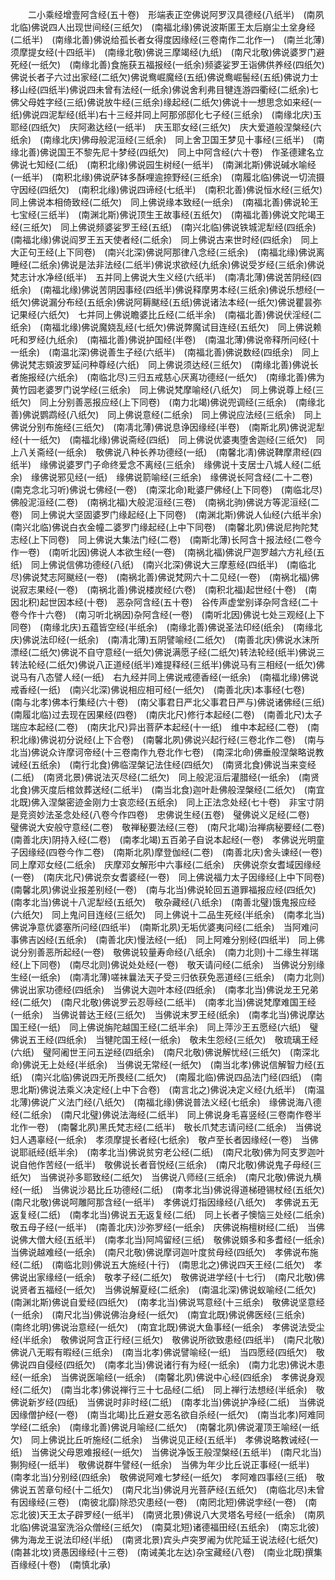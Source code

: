 <!-- { "loadSidebar": true } -->
　　二小乘经增壹阿含经(五十卷)　形端表正空佛说阿罗汉具德经(八纸半)　(南夙北临)佛说四人出现世间经(三纸欠)　(南福北缘)佛说波斯匿王太后崩尘土坌身经(二纸半)　(南缘北善)佛说给孤长者女得度因缘经(三卷南作二北作一)　(南兰北薄)须摩提女经(十四纸半)　(南缘北敬)佛说三摩竭经(九纸)　(南尺北敬)佛说婆罗门避死经(一纸欠)　(南缘北善)食施获五福报经(一纸余)频婆娑罗王诣佛供养经(四纸欠)佛说长者子六过出家经(二纸欠)佛说鸯崛魔经(五纸)佛说鸯崛髻经(五纸)佛说力士移山经(四纸半)佛说四未曾有法经(一纸余)佛说舍利弗目犍连游四衢经(二纸余)七佛父母姓字经(三纸)佛说放牛经(三纸余)缘起经(二纸欠)佛说十一想思念如来经(一纸)佛说四泥犁经(纸半)右十三经并同上阿那邠邸化七子经(三纸余)　(南缘北庆)玉耶经(四纸欠)　庆阿遫达经(一纸半)　庆玉耶女经(三纸欠)　庆大爱道般涅槃经(六纸余)　(南缘北庆)佛母般泥洹经(三纸余)　同上舍卫国王梦见十事经(三纸半)　(南缘北善)佛说国王不黎先尼十梦经(四纸欠)　同上中阿含经(六十卷)　作圣德建名立佛说七知经(二纸)　(南积北缘)佛说园生树经(一纸半)　(南渊北斯)佛说碱水喻经(一纸半)　(南积北缘)佛说萨钵多酥哩逾捺野经(三纸余)　(南履北临)佛说一切流摄守因经(四纸欠)　(南积北缘)佛说四谛经(七纸半)　(南积北善)佛说恒水经(三纸欠)　同上佛说本相倚致经(二纸欠)　同上佛说缘本致经(一纸余)　(南福北善)佛说轮王七宝经(三纸半)　(南渊北斯)佛说顶生王故事经(五纸欠)　(南福北善)佛说文陀竭王经(三纸欠)　同上佛说频婆娑罗王经(五纸)　(南兴北临)佛说铁城泥犁经(四纸余)　(南福北缘)佛说阎罗王五天使者经(二纸余)　同上佛说古来世时经(四纸余)　同上大正句王经(上下同卷)　(南兴北深)佛说阿那律八念经(三纸余)　(南福北缘)佛说离睡经(二纸余)佛说是法非法经(二纸半)佛说求欲经(九纸余)佛说受岁经(三纸余)佛说梵志计水净经(纸半)　五并同上佛说大生义经(六纸半)　(南凊北薄)佛说苦阴经(四纸余)　(南福北缘)佛说苦阴因事经(四纸半)佛说释摩男本经(三纸余)佛说乐想经(一纸欠)佛说漏分布经(五纸余)佛说阿耨颰经(五纸)佛说诸法本经(一纸欠)佛说瞿昙弥记果经(六纸欠)　七并同上佛说瞻婆比丘经(二纸半余)　(南福北善)佛说伏淫经(二纸余)　(南福北缘)佛说魔娆乱经(七纸欠)佛说弊魔试目连经(五纸欠)　同上佛说赖吒和罗经(九纸余)　(南福北善)佛说护国经(半卷)　(南温北薄)佛说帝释所问经(十一纸余)　(南温北深)佛说善生子经(六纸半)　(南福北善)佛说数经(四纸余)　同上佛说梵志頞波罗延问种尊经(六纸)　同上佛说须达经(三纸欠)　(南缘北善)佛说长者施报经(六纸余)　(南临北尽)三归五戒慈心厌离功德经(一纸欠)　(南缘北善)佛为黄竹园老婆罗门说学经(三纸余)　同上佛说梵摩喻经(八纸欠)　同上佛说尊上经(三纸欠)　同上分别善恶报应经(上下同卷)　(南力北竭)佛说兜调经(三纸余)　(南缘北善)佛说鹦鹉经(八纸欠)　同上佛说意经(二纸余)　同上佛说应法经(三纸余)　同上佛说分别布施经(三纸欠)　(南凊北薄)佛说息诤因缘经(半卷)　(南斯北夙)佛说泥犁经(十一纸欠)　(南福北缘)佛说斋经(四纸)　同上佛说优婆夷堕舍迦经(三纸欠)　同上八关斋经(一纸余)　敬佛说八种长养功德经(一纸)　(南馨北凊)佛说鞞摩肃经(四纸半)　缘佛说婆罗门子命终爱念不离经(三纸余)　缘佛说十支居士八城人经(二纸余)　缘佛说邪见经(一纸)　缘佛说箭喻经(三纸余)　缘佛说长阿含经(二十二卷)　(南克念北习听)佛说七佛经(一卷)　(南深北命)毗婆尸佛经(上下同卷)　(南临北尽)佛般泥洹经(二卷)　(南祸北福)大般泥洹经(三卷)　(南祸北驹)佛说方等泥洹经(二卷)　同上佛说大坚固婆罗门缘起经(上下同卷)　(南渊北斯)佛说人仙经(六纸半余)　(南兴北临)佛说白衣金幢二婆罗门缘起经(上中下同卷)　(南馨北夙)佛说尼拘陀梵志经(上下同卷)　同上佛说大集法门经(二卷)　(南斯北薄)长阿含十报法经(二卷今作一卷)　(南听北因)佛说人本欲生经(一卷)　(南祸北福)佛说尸迦罗越六方礼经(五纸)　同上佛说信佛功德经(八纸)　(南兴北深)佛说大三摩惹经(四纸半)　(南临北尽)佛说梵志阿颰经(一卷)　(南祸北善)佛说梵网六十二见经(一卷)　(南祸北福)佛说寂志果经(一卷)　(南祸北善)佛说楼炭经(六卷)　(南积北福)起世经(十卷)　(南因北积)起世因本经(十卷)　恶杂阿含经(五十卷)　谷传声虚堂别译杂阿含经(二十卷今作十六卷)　(南习听北祸因)杂阿含经(一卷)　(南听北因)佛说七处三观经(上下同卷)　(南缘北庆)五蕴皆空经(半纸余)　(南缘北善)佛说圣法印经(纸余)　(南缘北庆)佛说法印经(一纸余)　(南凊北薄)五阴譬喻经(二纸欠)　(南善北庆)佛说水沫所漂经(二纸欠)佛说不自守意经(一纸欠)佛说满愿子经(二纸欠)转法轮经(纸半)佛说三转法轮经(二纸欠)佛说八正道经(纸半)难提释经(三纸半)佛说马有三相经(一纸欠)佛说马有八态譬人经(一纸)　右九经并同上佛说戒德香经(一纸余)　(南福北缘)佛说戒香经(一纸)　(南兴北深)佛说相应相可经(一纸欠)　(南善北庆)本事经(七卷)　(南与北孝)佛本行集经(六十卷)　(南父事君日严北父事君日严与)佛说诸佛经(三纸)　(南履北临)过去现在因果经(四卷)　(南庆北尺)修行本起经(二卷)　(南善北尺)太子瑞应本起经(二卷)　(南庆北尺)异出菩萨本起经(十一纸)　维中本起经(二卷)　(南积北缘)佛说初分说经(上下合卷)　(南馨北夙)佛说兴起行经(三卷北作二卷)　(南与北当)佛说众许摩诃帝经(十三卷南作九卷北作七卷)　(南深北命)佛垂般涅槃略说教诫经(五纸余)　(南行北食)佛临涅槃记法住经(四纸欠)　(南贤北食)佛说当来变经(二纸)　(南贤北景)佛说法灭尽经(二纸欠)　同上般泥洹后灌腊经(一纸余)　(南贤北食)佛灭度后棺敛葬送经(二纸半)　(南当北食)迦叶赴佛般涅槃经(二纸欠)　(南宜北既)佛入涅槃密迹金刚力士哀恋经(五纸余)　同上正法念处经(七十卷)　非宝寸阴是竞资妙法圣念处经(八卷今作四卷)　忠佛说生经(五卷)　璧佛说义足经(二卷)　璧佛说大安般守意经(二卷)　敬禅秘要法经(三卷)　(南尺北竭)治禅病秘要经(二卷)　(南善北庆)阴持入经(二卷)　(南孝北竭)五百弟子自说本起经(一卷)　孝佛说光明童子因缘经(四卷今作二卷)　(南斯北夙)摩登伽经(二卷)　(南善北庆)舍头谏经(一卷)　同上摩邓女经(二纸余)　庆摩邓女解形中六事经(二纸余)　庆佛说奈女耆域因缘经(一卷)　(南庆北尺)佛说奈女耆婆经(一卷)　同上佛说福力太子因缘经(上中下同卷)　(南馨北夙)佛说业报差别经(一卷)　(南与北当)佛说轮回五道罪福报应经(四纸欠)　(南孝北当)佛说十八泥犁经(五纸欠)　敬杂藏经(八纸余)　(南善北璧)饿鬼报应经(六纸欠)　同上鬼问目连经(三纸欠)　同上佛说十二品生死经(半纸余)　(南孝北当)佛说净意优婆塞所问经(四纸半)　(南斯北夙)无垢优婆夷问经(二纸余)　当阿难问事佛吉凶经(五纸余)　(南善北庆)慢法经(一纸)　同上阿难分别经(四纸半)　同上佛说分别善恶所起经(一卷)　敬佛说较量寿命经(八纸余)　(南力北则)十二缘生祥瑞经(上下同卷)　(南尽北则)佛说处处经(一卷)　敬天请问经(二纸余)　当佛说分别缘生经(一纸余)　(南凊北薄)嗟袜曩法天子受三归依获免恶道经(三纸余)　(南力北则)佛说出家功德经(四纸余)　当佛说大迦叶本经(四纸余)　(南孝北当)佛说龙王兄弟经(二纸欠)　(南尺北敬)佛说罗云忍辱经(二纸半)　(南孝北当)佛说梵摩难国王经(一纸余)　当佛说普达王经(三纸欠)　当佛说末罗王经(纸余)　(南孝北当)佛说摩达国王经(一纸)　同上佛说旃陀越国王经(二纸半余)　同上萍沙王五愿经(六纸)　璧佛说五王经(四纸余)　当犍陀国王经(一纸余)　敬未生怨经(三纸欠)　敬琉璃王经(六纸)　璧阿阇世王问五逆经(四纸余)　(南尺北敬)佛说解忧经(三纸欠)　(南深北命)佛说无上处经(半纸余)　当佛说无常经(一纸欠)　(南当北孝)佛说信解智力经(五纸)　(南兴北临)佛说四无所畏经(二纸欠)　(南履北临)佛说四品法门经(四纸)　(南思北斯)佛说法乘义决定经(上中下合卷)　(南言北之)佛说决定义经(九纸半)　(南温北薄)佛说广义法门经(八纸欠)　(南福北缘)佛说普法义经(七纸余)　缘佛说海八德经(二纸余)　(南尺北璧)佛说法海经(二纸半)　同上佛说身毛喜竖经(三卷南作卷半北作一卷)　(南馨北夙)黑氏梵志经(二纸半)　敬长爪梵志请问经(二纸余)　当佛说妇人遇辜经(一纸余)　孝须摩提长者经(七纸余)　敬卢至长者因缘经(一卷)　当佛说耶祇经(纸半余)　(南孝北当)佛说贫穷老公经(二纸)　(南尺北敬)佛为阿支罗迦叶说自他作苦经(一纸半)　敬佛说长者音悦经(三纸余)　(南尺北敬)佛说鬼子母经(三纸欠)　当佛说孙多耶致经(二纸欠)　当佛说八师经(三纸余)　(南尺北敬)佛说九横经(一纸)　当佛说沙曷比丘功德经(二纸)　(南孝北当)佛说得道梯磴锡杖经(五纸欠)　(南尺北敬)佛说呵雕阿那含经(一纸半)　孝佛说灯指因缘经(八纸欠)　孝佛说五无返复经(二纸)　(南孝北当)佛说五无返复经(二纸)　同上长者子懊恼三处经(二纸余)　敬五母子经(一纸半)　(南善北庆)沙弥罗经(一纸余)　庆佛说栴檀树经(二纸)　当佛说佛大僧大经(五纸半)　(南孝北当)阿鸠留经(三纸)　敬佛说頞多和多耆经(一纸余)　当佛说越难经(一纸余)　(南尺北敬)佛说摩诃迦叶度贫母经(四纸欠)　孝佛说布施经(二纸)　(南临北则)佛说五大施经(十行)　(南思北之)佛说四天王经(二纸欠)　孝佛说出家缘经(一纸余)　敬孝子经(二纸欠)　敬佛说进学经(十七行)　(南尺北敬)佛说贤者五福经(一纸欠)　当佛说解夏经(二纸余)　(南温北深)佛说蚁喻经(二纸欠)　(南渊北斯)佛说自爱经(四纸欠)　(南孝北当)佛说骂意经(十三纸余)　敬佛说坚意经(一纸余)　(南尺北当)佛说佛治身经(一纸欠)　(南宜北既)佛说佛医经(三纸余)　(南终北明)佛说治意经(一纸欠)　(南宜北既)佛说大鱼事经(一纸余)　孝佛说法受尘经(半纸余)　敬佛说阿含正行经(三纸欠)　敬佛说所欲致患经(四纸半)　(南尺北敬)佛说八无暇有暇经(三纸余)　(南当北孝)佛说譬喻经(一纸)　当四愿经(四纸欠)　敬佛说四自侵经(四纸欠)　(南孝北当)佛说诸行有为经(一纸余)　(南力北忠)佛说木患经(一纸余)　当佛说医喻经(一纸余)　(南馨北夙)佛说中心经(四纸余)　孝佛说身观经(二纸欠)　(南当北孝)佛说禅行三十七品经(二纸)　同上禅行法想经(半纸余)　敬佛说新岁经(四纸)　当佛说时非时经(二纸)　(南孝北当)佛说护净经(二纸)　当佛说因缘僧护经(一卷)　(南当北竭)比丘避女恶名欲自杀经(一纸欠)　(南当北孝)阿难同学经(二纸余)　(南缘北善)佛说月喻经(二纸欠)　(南馨北夙)佛说灌顶王喻经(一纸欠)　同上佛说比丘听施经(二纸余)　当佛说见正经(五纸半)　孝佛说略教诫经(一纸)　当佛说父母恩难报经(一纸欠)　当佛说净饭王般涅槃经(五纸半)　(南尺北当)猘狗经(一纸半)　敬佛说群牛譬经(一纸余)　当佛为年少比丘说正事经(一纸半)　(南孝北当)分别经(四纸余)　敬佛说阿难七梦经(一纸欠)　孝阿难四事经(三纸)　敬佛说五苦章句经(十二纸欠)　(南尺北当)佛说月光菩萨经(五纸欠)　(南临北尽)未曾有因缘经(三卷)　(南彼北靡)除恐灾患经(一卷)　(南罔北短)佛说孛经(一卷)　(南忘北彼)天王太子辟罗经(一纸半)　(南贤北景)佛说八大灵塔名号经(一纸余)　(南夙北临)佛说温室洗浴众僧经(三纸欠)　(南莫北短)诸德福田经(五纸余)　(南忘北彼)佛为海龙王说法印经(半纸)　(南贤北景)宾头卢突罗阇为优陀延王说法经(七纸欠)　(南甚北坟)贤愚因缘经(十三卷)　(南诫美北左达)杂宝藏经(八卷)　(南业北既)撰集百缘经(十卷)　(南慎北承)
